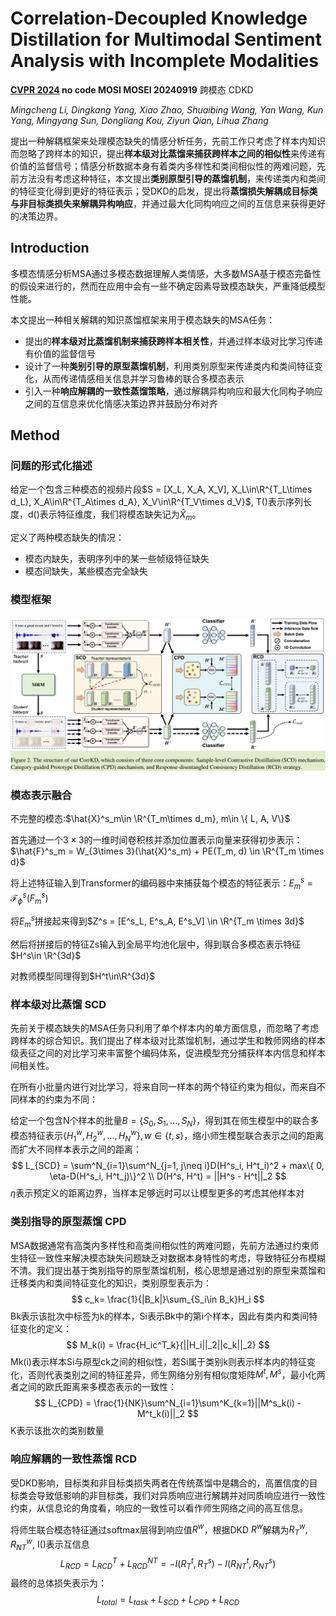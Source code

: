 # Correlation-Decoupled Knowledge Distillation for  Multimodal Sentiment Analysis with Incomplete Modalities

**[CVPR 2024](https://arxiv.org/abs/2404.16456)	no code	MOSI MOSEI	20240919**	跨模态 CDKD

*Mingcheng Li, Dingkang Yang, Xiao Zhao, Shuaibing Wang, Yan Wang, Kun Yang, Mingyang Sun, Dongliang Kou, Ziyun Qian, Lihua Zhang*

提出一种解耦框架来处理模态缺失的情感分析任务，先前工作只考虑了样本内知识而忽略了跨样本的知识，提出**样本级对比蒸馏来捕获跨样本之间的相似性**来传递有价值的监督信号；情感分析数据本身有着类内多样性和类间相似性的两难问题，先前方法没有考虑这种特征，本文提出**类别原型引导的蒸馏机制**，来传递类内和类间的特征变化得到更好的特征表示；受DKD的启发，提出将**蒸馏损失解耦成目标类与非目标类损失来解耦异构响应**，并通过最大化同构响应之间的互信息来获得更好的决策边界。

## Introduction

多模态情感分析MSA通过多模态数据理解人类情感，大多数MSA基于模态完备性的假设来进行的，然而在应用中会有一些不确定因素导致模态缺失，严重降低模型性能。

本文提出一种相关解耦的知识蒸馏框架来用于模态缺失的MSA任务：

- 提出的**样本级对比蒸馏机制来捕获跨样本相关性**，并通过样本级对比学习传递有价值的监督信号
- 设计了一种**类别引导的原型蒸馏机制**，利用类别原型来传递类内和类间特征变化，从而传递情感相关信息并学习鲁棒的联合多模态表示
- 引入一种**响应解耦的一致性蒸馏策略**，通过解耦异构响应和最大化同构子响应之间的互信息来优化情感决策边界并鼓励分布对齐

## Method

### 问题的形式化描述

给定一个包含三种模态的视频片段$S = [X_L, X_A, X_V], X_L\in\R^{T_L\times d_L}, X_A\in\R^{T_A\times d_A}, X_V\in\R^{T_V\times d_V}$, T()表示序列长度，d()表示特征维度，我们将模态缺失记为$\hat{X}_m$。

定义了两种模态缺失的情况：

- 模态内缺失，表明序列中的某一些帧级特征缺失
- 模态间缺失，某些模态完全缺失

### 模型框架

![image-20240919174434126](imgs/image-20240919174434126.png)

### 模态表示融合

不完整的模态:$\hat{X}^s_m\in \R^{T_m\times d_m}, m\in \{ L, A, V\}$

首先通过一个$3\times 3$的一维时间卷积核并添加位置表示向量来获得初步表示：$\hat{F}^s_m = W_{3\times 3}(\hat{X}^s_m) + PE(T_m, d) \in \R^{T_m \times d}$

将上述特征输入到Transformer的编码器中来捕获每个模态的特征表示：$E^s_m = \mathcal{F}^s_{\phi}(F^s_m)$

将$E^s_m$拼接起来得到$Z^s = [E^s_L, E^s_A, E^s_V] \in \R^{T_m \times 3d}$

然后将拼接后的特征Zs输入到全局平均池化层中，得到联合多模态表示特征$H^s\in \R^{3d}$

对教师模型同理得到$H^t\in\R^{3d}$

### 样本级对比蒸馏 SCD

先前关于模态缺失的MSA任务只利用了单个样本内的单方面信息，而忽略了考虑跨样本的综合知识。我们提出了样本级对比蒸馏机制，通过学生和教师网络的样本级表征之间的对比学习来丰富整个编码体系，促进模型充分捕获样本内信息和样本间相关性。

在所有小批量内进行对比学习，将来自同一样本的两个特征约束为相似，而来自不同样本的约束为不同：

给定一个包含N个样本的批量$B =\{ S_0, S_1, ..., S_N\}$，得到其在师生模型中的联合多模态特征表示$\{H^w_1, H^w_2, ... ,H^w_N\}, w\in \{t, s \}$，缩小师生模型联合表示之间的距离而扩大不同样本表示之间的距离：
$$
L_{SCD} = \sum^N_{i=1}\sum^N_{j=1, j\neq i}D(H^s_i, H^t_i)^2 + max\{ 0, \eta-D(H^s_i, H^t_j)\}^2 \\
D(H^s, H^t) = ||H^s - H^t||_2
$$
$\eta$表示预定义的距离边界，当样本足够远时可以让模型更多的考虑其他样本对

### 类别指导的原型蒸馏 CPD

MSA数据通常有高类内多样性和高类间相似性的两难问题，先前方法通过约束师生特征一致性来解决模态缺失问题缺乏对数据本身特性的考虑，导致特征分布模糊不清。我们提出基于类别指导的原型蒸馏机制，核心思想是通过别的原型来蒸馏和迁移类内和类间特征变化的知识，类别原型表示为：
$$
c_k= \frac{1}{|B_k|}\sum_{S_i\in B_k}H_i
$$
Bk表示该批次中标签为k的样本，Si表示Bk中的第i个样本，因此有类内和类间特征变化的定义：
$$
M_k(i) = \frac{H_ic^T_k}{||H_i||_2||c_k||_2}
$$
Mk(i)表示样本Si与原型ck之间的相似性，若Si属于类别k则表示样本内的特征变化，否则代表类别之间的特征差异，师生网络分别有相似度矩阵$M^t, M^s$，最小化两者之间的欧氏距离来多模态表示的一致性：
$$
L_{CPD} = \frac{1}{NK}\sum^N_{i=1}\sum^K_{k=1}||M^s_k(i) - M^t_k(i)||_2
$$
K表示该批次的类别数量

### 响应解耦的一致性蒸馏  RCD

受DKD影响，目标类和非目标类损失两者在传统蒸馏中是耦合的，高置信度的目标类会导致低影响的非目标类，我们对异质响应进行解耦并对同质响应进行一致性约束，从信息论的角度看，响应的一致性可以看作师生网络之间的高互信息。

将师生联合模态特征通过softmax层得到响应值$R^w$，根据DKD $R^w$解耦为$R^w_T, R^w_{NT}$, I()表示互信息
$$
L_{RCD} = L^T_{RCD} + L^{NT}_{RCD} = -I(R^t_T, R^s_T)-I(R^t_{NT}, R^s_{NT})
$$
最终的总体损失表示为：
$$
L_{total} = L_{task} + L_{SCD} + L_{CPD} + L_{RCD}
$$
